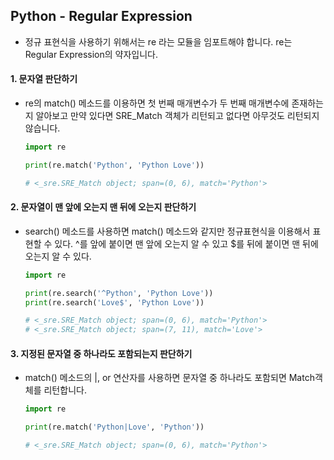 ## Python - Regular Expression

- 정규 표현식을 사용하기 위해서는 re 라는 모듈을 임포트해야 합니다.
  re는 Regular Expression의 약자입니다.

#### 1. 문자열 판단하기

- re의 match() 메소드를 이용하면 첫 번째 매개변수가 두 번째 매개변수에 존재하는지 알아보고
  만약 있다면 SRE_Match 객체가 리턴되고 없다면 아무것도 리턴되지 않습니다.

  ```python
  import re
  
  print(re.match('Python', 'Python Love'))
  
  # <_sre.SRE_Match object; span=(0, 6), match='Python'>
  ```

#### 2. 문자열이 맨 앞에 오는지 맨 뒤에 오는지 판단하기

- search() 메소드를 사용하면 match() 메소드와 같지만 정규표현식을 이용해서 표현할 수 있다.
  ^를 앞에 붙이면 맨 앞에 오는지 알 수 있고 $를 뒤에 붙이면 맨 뒤에 오는지 알 수 있다.

  ```python
  import re
  
  print(re.search('^Python', 'Python Love'))
  print(re.search('Love$', 'Python Love'))
  
  # <_sre.SRE_Match object; span=(0, 6), match='Python'>
  # <_sre.SRE_Match object; span=(7, 11), match='Love'>
  ```

#### 3. 지정된 문자열 중 하나라도 포함되는지 판단하기

- match() 메소드의 |, or 연산자를 사용하면 문자열 중 하나라도 포함되면 Match객체를 리턴합니다.

  ```python
  import re
  
  print(re.match('Python|Love', 'Python'))
  
  # <_sre.SRE_Match object; span=(0, 6), match='Python'>
  ```

  